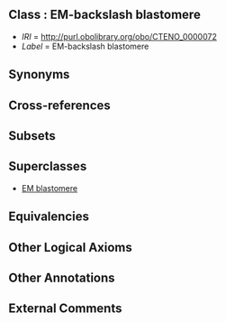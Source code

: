 
## Class : EM-backslash blastomere

 * *IRI* = http://purl.obolibrary.org/obo/CTENO_0000072
 * *Label* = EM-backslash blastomere

## Synonyms


## Cross-references


## Subsets


## Superclasses

 * [EM blastomere](../../CTENO/70/CTENO_0000070.md)

## Equivalencies


## Other Logical Axioms


## Other Annotations


## External Comments

